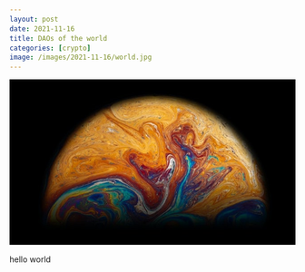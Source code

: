 ```yaml
---
layout: post
date: 2021-11-16
title: DAOs of the world
categories: [crypto]
image: /images/2021-11-16/world.jpg
---
```


![WORLD](/images/2021-11-16/world.jpg)


hello world